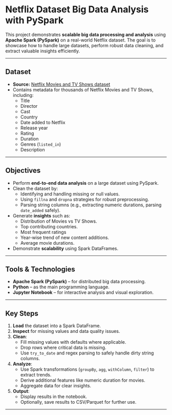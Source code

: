 # Netflix Dataset Big Data Analysis with PySpark

This project demonstrates **scalable big data processing and analysis** using **Apache Spark (PySpark)** on a real-world Netflix dataset. The goal is to showcase how to handle large datasets, perform robust data cleaning, and extract valuable insights efficiently.

---

## Dataset

- **Source:** [Netflix Movies and TV Shows dataset](https://www.kaggle.com/shivamb/netflix-shows)
- Contains metadata for thousands of Netflix Movies and TV Shows, including:
  - Title
  - Director
  - Cast
  - Country
  - Date added to Netflix
  - Release year
  - Rating
  - Duration
  - Genres (`listed_in`)
  - Description

---

## Objectives

- Perform **end-to-end data analysis** on a large dataset using PySpark.
- Clean the dataset by:
  - Identifying and handling missing or null values.
  - Using `fillna` and `dropna` strategies for robust preprocessing.
  - Parsing string columns (e.g., extracting numeric durations, parsing `date_added` safely).
- Generate **insights** such as:
  - Distribution of Movies vs TV Shows.
  - Top contributing countries.
  - Most frequent ratings
  - Year-wise trend of new content additions.
  - Average movie durations.
- Demonstrate **scalability** using Spark DataFrames.

---

##  Tools & Technologies

- **Apache Spark (PySpark)** – for distributed big data processing.
- **Python** – as the main programming language.
- **Jupyter Notebook** – for interactive analysis and visual exploration.
---

## Key Steps

1. **Load** the dataset into a Spark DataFrame.
2. **Inspect** for missing values and data quality issues.
3. **Clean**:
   - Fill missing values with defaults where applicable.
   - Drop rows where critical data is missing.
   - Use `try_to_date` and regex parsing to safely handle dirty string columns.
4. **Analyze**:
   - Use Spark transformations (`groupBy`, `agg`, `withColumn`, `filter`) to extract trends.
   - Derive additional features like numeric duration for movies.
   - Aggregate data for clear insights.
5. **Output**:
   - Display results in the notebook.
   - Optionally, save results to CSV/Parquet for further use.

---

